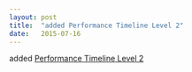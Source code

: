 ```yaml
---
layout: post
title:  "added Performance Timeline Level 2"
date:   2015-07-16
---
```


added <a href="http://www.w3.org/TR/performance-timeline-2/">Performance Timeline Level 2</a>